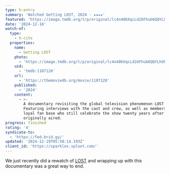 ```yaml
---
type: h-entry
summary: 'Watched Getting LOST, 2024 - ★★★★'
featured: 'https://image.tmdb.org/t/p/original/lc4n406XqcLd2OFhub6QQYLhUkr.jpg'
date: '2024-12-18'
watch-of:
  type:
    - h-cite
  properties:
    name:
      - Getting LOST
    photo:
      - 'https://image.tmdb.org/t/p/original/lc4n406XqcLd2OFhub6QQYLhUkr.jpg'
    uid:
      - 'tmdb:1107128'
    url:
      - 'https://themoviedb.org/movie/1107128'
    published:
      - '2024'
    content:
      - >-
        A documentary revisiting the global television phenomenon LOST.
        Featuring interviews with the cast and crew, as well as members of the
        loyal fan base who still celebrate the show twenty years after it
        originally aired.
progress: finished
rating: '4'
syndicate-to:
  - 'https://fed.brid.gy/'
updated: '2024-12-19T05:58:14.193Z'
client_id: 'https://sparkles.sploot.com/'
---
```

We just recently did a rewatch of [LOST](https://www.imdb.com/title/tt0411008/) and wrapping up with this documentary was a great way to end.

